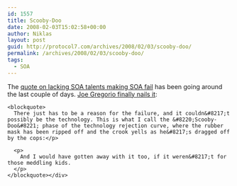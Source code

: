 ```yaml
---
id: 1557
title: Scooby-Doo
date: 2008-02-03T15:02:58+00:00
author: Niklas
layout: post
guid: http://protocol7.com/archives/2008/02/03/scooby-doo/
permalink: /archives/2008/02/03/scooby-doo/
tags:
  - SOA
---
```

<div class='microid-d439cb7632e6f5f8c78671b8d041f65de98e1ba8'>
  <p>
    The <a href="http://weblog.infoworld.com/realworldsoa/archives/2008/02/ibm_agrees_with.html">quote on lacking SOA talents making SOA fail</a> has been going around the last couple of days. <a href="http://http://bitworking.org/news/293/The-Technology-Rejection-Curve">Joe Gregorio finally nails it</a>:<br /> 
    
    <blockquote>
      There just has to be a reason for the failure, and it couldn&#8217;t possibly be the technology. This is what I call the &#8220;Scooby-Doo&#8221; phase of the technology rejection curve, where the rubber mask has been ripped off and the crook yells as he&#8217;s dragged off by the cops:</p> 
      
      <p>
        And I would have gotten away with it too, if it weren&#8217;t for those meddling kids.
      </p>
    </blockquote></div>